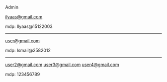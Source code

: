 
Admin

ilyaas@gmail.com

mdp: Ilyaas@15122003

_____________________________

user@gmail.com

mdp: Ismail@2582012

__________________________________

user2@gmail.com
user3@gmail.com
user4@gmail.com


mdp: 123456789